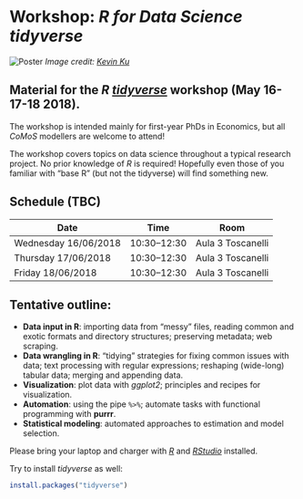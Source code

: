 # Workshop: *R for Data Science tidyverse*

![Poster](https://images.pexels.com/photos/577585/pexels-photo-577585.jpeg?cs=srgb&dl=coding-computer-data-577585.jpg&fm=jpg)
*Image credit: [Kevin Ku](https://www.pexels.com/@kevin-ku-92347)*

## Material for the *R* [*tidyverse*](https://www.tidyverse.org/) workshop (May 16-17-18 2018).

The workshop is intended mainly for first-year PhDs in Economics, but all *CoMoS* modellers are welcome to attend!

The workshop covers topics on data science throughout a typical research project. No prior knowledge of *R* is required! Hopefully even those of you familiar with “base R” (but not the tidyverse) will find something new.

## Schedule (TBC)

Date | Time | Room 
--|-- | --
Wednesday 16/06/2018 | 10:30–12:30 | Aula 3 Toscanelli
Thursday 17/06/2018 | 10:30–12:30 | Aula 3 Toscanelli
Friday 18/06/2018 | 10:30–12:30 | Aula 3 Toscanelli

## Tentative outline:
* __Data input in R__: importing data from “messy” files, reading common and exotic formats and directory structures; preserving metadata; web scraping.
* __Data wrangling in R__: “tidying” strategies for fixing common issues with data; text processing with regular expressions; reshaping (wide-long) tabular data; merging and appending data.
* __Visualization__: plot data with *ggplot2*; principles and recipes for visualization.
* __Automation__: using the pipe `%>%`;  automate tasks with functional programming with **purrr**.
* __Statistical modeling__: automated approaches to estimation and model selection.

Please bring your laptop and charger with [*R*](https://cran.r-project.org/) and [*RStudio*](https://www.rstudio.com/) installed.

Try to install *tidyverse* as well:

```R
install.packages("tidyverse")
``` 
